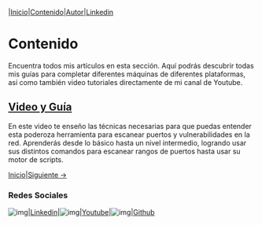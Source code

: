 |[Inicio](https://clvasquezc.github.io/index.html)|[Contenido](https://clvasquez.github.io/es/nav/page1.html)|[Autor](https://clvasquezc.github.io/es/nav/about.html)|[Linkedin](https://www.linkedin.com/in/clvasquezc/)

# Contenido
Encuentra todos mis artículos en esta sección. Aquí podrás descubrir todas mis guías para completar diferentes máquinas de diferentes plataformas, así como también video tutoriales directamente de mi canal de Youtube. 

## [Video y Guía](https://clvasquezc.github.io/es/posts/encuentra-vulnerabilidades-en-la-red-tutorial-nmap.html)
En este video te enseño las técnicas necesarias para que puedas entender esta poderoza herramienta para escanear puertos y vulnerabilidades en la red. Aprenderás desde lo básico hasta un nivel intermedio, logrando usar sus distintos comandos para escanear rangos de puertos hasta usar su motor de scripts.

[Inicio](https://clvasquezc.github.io)|[Siguiente ->](https://clvasquezc.github.io/es/nav/page2.html)

### Redes Sociales

![img](/img/linkedin.png)|[Linkedin](https://www.linkedin.com/in/clvasquezc/)|![img](/img/youtube.png)|[Youtube](https://www.youtube.com/channel/UCKXMoG8CoHrbEC8UvpZVSCw)|![img](/img/github.png)|[Github](https://github.com/clvasquezc)
